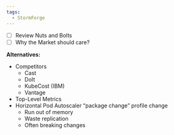 ```yaml
---
tags:
  - StormForge
---
```

- [ ] Review Nuts and Bolts
- [ ] Why the Market should care?

**Alternatives:**

- Competitors
    - Cast
    - DoIt
    - KubeCost (IBM)
    - Vantage
- Top-Level Metrics
- Horizontal Pod Autoscaler “package change” profile change
    - Run out of memory
    - Waste replication
    - Often breaking changes